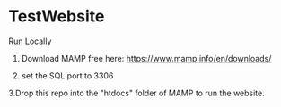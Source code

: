 # TestWebsite

Run Locally

1. Download MAMP free here: https://www.mamp.info/en/downloads/

2. set the SQL port to 3306

3.Drop this repo into the "htdocs" folder of MAMP to run the website.
